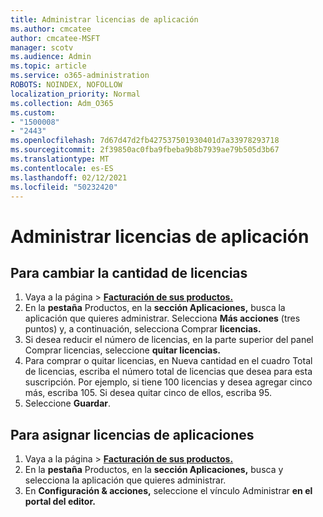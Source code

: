 ```yaml
---
title: Administrar licencias de aplicación
ms.author: cmcatee
author: cmcatee-MSFT
manager: scotv
ms.audience: Admin
ms.topic: article
ms.service: o365-administration
ROBOTS: NOINDEX, NOFOLLOW
localization_priority: Normal
ms.collection: Adm_O365
ms.custom:
- "1500008"
- "2443"
ms.openlocfilehash: 7d67d47d2fb427537501930401d7a33978293718
ms.sourcegitcommit: 2f39850ac0fba9fbeba9b8b7939ae79b505d3b67
ms.translationtype: MT
ms.contentlocale: es-ES
ms.lasthandoff: 02/12/2021
ms.locfileid: "50232420"
---
```

# <a name="manage-app-licenses"></a>Administrar licencias de aplicación

## <a name="to-change-license-quantity"></a>Para cambiar la cantidad de licencias

1. Vaya a la página  >  **[Facturación de sus productos.](https://go.microsoft.com/fwlink/p/?linkid=842054)**
2. En la **pestaña** Productos, en la **sección Aplicaciones,** busca la aplicación que quieres administrar. Selecciona **Más acciones** (tres puntos) y, a continuación, selecciona Comprar **licencias.**
3. Si desea reducir el número de licencias, en  la parte superior del panel Comprar licencias, seleccione **quitar licencias.**
4. Para comprar o quitar  licencias, en  Nueva cantidad en el cuadro Total de licencias, escriba el número total de licencias que desea para esta suscripción. Por ejemplo, si tiene 100 licencias y desea agregar cinco más, escriba 105. Si desea quitar cinco de ellos, escriba 95.
5. Seleccione **Guardar**.

## <a name="to-assign-app-licenses"></a>Para asignar licencias de aplicaciones

1. Vaya a la página  >  **[Facturación de sus productos.](https://go.microsoft.com/fwlink/p/?linkid=842054)**
2. En la **pestaña** Productos, en la **sección Aplicaciones,** busca y selecciona la aplicación que quieres administrar.
3. En **Configuración & acciones,** seleccione el vínculo Administrar **en el portal del editor.**